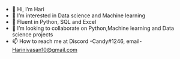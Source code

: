 - 👋 Hi, I’m Hari
- 👀 I’m interested in Data science and Machine learning 
- 🌱 Fluent in Python, SQL and Excel
- 💞️ I’m looking to collaborate on Python,Machine learning and Data science projects 
- 📫 How to reach me at Discord -Candy#1246, email- Harinivasan10@gmail.com

<!---
CandyKutta/CandyKutta is a ✨ special ✨ repository because its `README.md` (this file) appears on your GitHub profile.
You can click the Preview link to take a look at your changes.
--->
